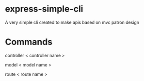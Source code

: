 # express-simple-cli
A very simple cli created to make apis based on mvc patron design

# Commands

controller < controller name >

model < model name >

route < route name >
